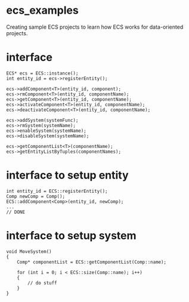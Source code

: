 # ecs_examples
Creating sample ECS projects to learn how ECS works for data-oriented projects.

# interface
```
ECS* ecs = ECS::instance();
int entity_id = ecs->registerEntity();

ecs->addComponent<T>(entity_id, component);
ecs->rmComponent<T>(entity_id, componentName);
ecs->getComponent<T>(entity_id, componentName);
ecs->activateComponent<T>(entity_id, componentName);
ecs->deactivateComponent<T>(entity_id, componentName);

ecs->addSystem(systemFunc);
ecs->rmSystem(systemName);
ecs->enableSystem(systemName);
ecs->disableSystem(systemName);

ecs->getComponentList<T>(componentName);
ecs->getEntityListByTuples(componentNames);
```


# interface to setup entity
```
int entity_id = ECS::registerEntity();
Comp newComp = Comp();
ECS::addComponent<Comp>(entity_id, newComp);
...
// DONE
```

# interface to setup system
```
void MoveSystem()
{
    Comp* componentList = ECS::getComponentList(Comp::name);

    for (int i = 0; i < ECS::size(Comp::name); i++)
    {
        // do stuff
    }
}
```
